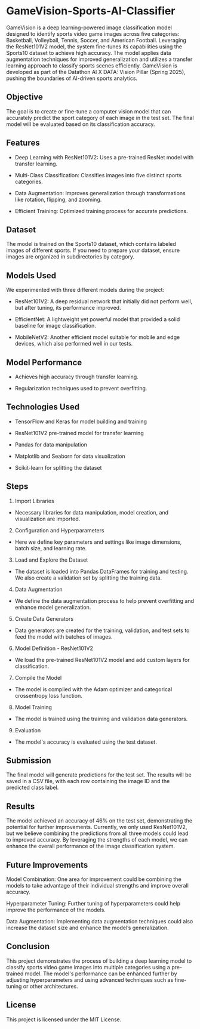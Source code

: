# GameVision-Sports-AI-Classifier

GameVision is a deep learning-powered image classification model designed to identify sports video game images across five categories: Basketball, Volleyball, Tennis, Soccer, and American Football. Leveraging the ResNet101V2 model, the system fine-tunes its capabilities using the Sports10 dataset to achieve high accuracy. The model applies data augmentation techniques for improved generalization and utilizes a transfer learning approach to classify sports scenes efficiently. GameVision is developed as part of the Datathon AI X DATA: Vision Pillar (Spring 2025), pushing the boundaries of AI-driven sports analytics.

## Objective
The goal is to create or fine-tune a computer vision model that can accurately predict the sport category of each image in the test set. The final model will be evaluated based on its classification accuracy.

## Features

- Deep Learning with ResNet101V2: Uses a pre-trained ResNet model with transfer learning.

- Multi-Class Classification: Classifies images into five distinct sports categories.

- Data Augmentation: Improves generalization through transformations like rotation, flipping, and zooming.

- Efficient Training: Optimized training process for accurate predictions.

## Dataset

The model is trained on the Sports10 dataset, which contains labeled images of different sports. If you need to prepare your dataset, ensure images are organized in subdirectories by category.

## Models Used
We experimented with three different models during the project:

- ResNet101V2: A deep residual network that initially did not perform well, but after tuning, its performance improved.
  
- EfficientNet: A lightweight yet powerful model that provided a solid baseline for image classification.

- MobileNetV2: Another efficient model suitable for mobile and edge devices, which also performed well in our tests.

## Model Performance

- Achieves high accuracy through transfer learning.

- Regularization techniques used to prevent overfitting.

## Technologies Used

- TensorFlow and Keras for model building and training
  
- ResNet101V2 pre-trained model for transfer learning
  
- Pandas for data manipulation
  
- Matplotlib and Seaborn for data visualization

- Scikit-learn for splitting the dataset

## Steps

1. Import Libraries

- Necessary libraries for data manipulation, model creation, and visualization are imported.

2. Configuration and Hyperparameters

- Here we define key parameters and settings like image dimensions, batch size, and learning rate.

3. Load and Explore the Dataset

- The dataset is loaded into Pandas DataFrames for training and testing. We also create a validation set by splitting the training data.

4. Data Augmentation

- We define the data augmentation process to help prevent overfitting and enhance model generalization.

5. Create Data Generators

- Data generators are created for the training, validation, and test sets to feed the model with batches of images.

6. Model Definition - ResNet101V2

- We load the pre-trained ResNet101V2 model and add custom layers for classification.

7. Compile the Model

- The model is compiled with the Adam optimizer and categorical crossentropy loss function.

8. Model Training

- The model is trained using the training and validation data generators.

9. Evaluation

- The model's accuracy is evaluated using the test dataset.

## Submission

The final model will generate predictions for the test set. The results will be saved in a CSV file, with each row containing the image ID and the predicted class label.

## Results
The model achieved an accuracy of 46% on the test set, demonstrating the potential for further improvements. Currently, we only used ResNet101V2, but we believe combining the predictions from all three models could lead to improved accuracy. By leveraging the strengths of each model, we can enhance the overall performance of the image classification system.

## Future Improvements
Model Combination: One area for improvement could be combining the models to take advantage of their individual strengths and improve overall accuracy.

Hyperparameter Tuning: Further tuning of hyperparameters could help improve the performance of the models.

Data Augmentation: Implementing data augmentation techniques could also increase the dataset size and enhance the model’s generalization.

## Conclusion
This project demonstrates the process of building a deep learning model to classify sports video game images into multiple categories using a pre-trained model. The model's performance can be enhanced further by adjusting hyperparameters and using advanced techniques such as fine-tuning or other architectures.

## License

This project is licensed under the MIT License.


